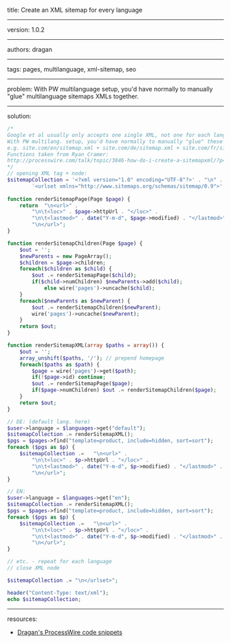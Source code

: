 title: Create an XML sitemap for every language

----

version: 1.0.2

----

authors: dragan

----

tags: pages, multilanguage, xml-sitemap, seo

----

problem:
With PW multilanguage setup, you'd have normally to manually "glue" multilanguage sitemaps XMLs together.

----

solution:
```PHP
/*
Google et al usually only accepts one single XML, not one for each language
With PW multilang. setup, you'd have normally to manually "glue" these XMLs together
e.g. site.com/en/sitemap.xml + site.com/de/sitemap.xml + site.com/fr/sitemap.xml etc.
Functions taken from Ryan Cramer:
http://processwire.com/talk/topic/3846-how-do-i-create-a-sitemapxml/?p=37613
*/
// opening XML tag + node:
$sitemapCollection = '<?xml version="1.0" encoding="UTF-8"?>' . "\n" .
		'<urlset xmlns="http://www.sitemaps.org/schemas/sitemap/0.9">';
		
function renderSitemapPage(Page $page) {
	return 	"\n<url>" .
		"\n\t<loc>" . $page->httpUrl . "</loc>" .
		"\n\t<lastmod>" . date("Y-m-d", $page->modified) . "</lastmod>" .
		"\n</url>";
}

function renderSitemapChildren(Page $page) {
	$out = '';
	$newParents = new PageArray();
	$children = $page->children;
	foreach($children as $child) {
		$out .= renderSitemapPage($child);
		if($child->numChildren) $newParents->add($child);
			else wire('pages')->uncache($child);
	}
	foreach($newParents as $newParent) {
		$out .= renderSitemapChildren($newParent);
		wire('pages')->uncache($newParent);
	}
	return $out;
}

function renderSitemapXML(array $paths = array()) {
	$out = '';
	array_unshift($paths, '/'); // prepend homepage
	foreach($paths as $path) {
		$page = wire('pages')->get($path);
		if(!$page->id) continue;
		$out .= renderSitemapPage($page);
		if($page->numChildren) $out .= renderSitemapChildren($page);
	}
	return $out;
}

// DE: (default lang. here)
$user->language = $languages->get("default");
$sitemapCollection .= renderSitemapXML();
$pgs = $pages->find("template=product, include=hidden, sort=sort");
foreach ($pgs as $p) {
	$sitemapCollection .= 	"\n<url>" .
		"\n\t<loc>" . $p->httpUrl . "</loc>" .
		"\n\t<lastmod>" . date("Y-m-d", $p->modified) . "</lastmod>" .
		"\n</url>";
}

// EN:
$user->language = $languages->get("en");
$sitemapCollection .= renderSitemapXML();
$pgs = $pages->find("template=product, include=hidden, sort=sort");
foreach ($pgs as $p) {
	$sitemapCollection .= 	"\n<url>" .
		"\n\t<loc>" . $p->httpUrl . "</loc>" .
		"\n\t<lastmod>" . date("Y-m-d", $p->modified) . "</lastmod>" .
		"\n</url>";
}

// etc. - repeat for each language
// close XML node

$sitemapCollection .= "\n</urlset>";

header("Content-Type: text/xml");
echo $sitemapCollection;

```

----

resources:
* [Dragan's ProcessWire code snippets](https://github.com/dragan1700/pw/blob/master/xmlSitemapMultilang.php)
